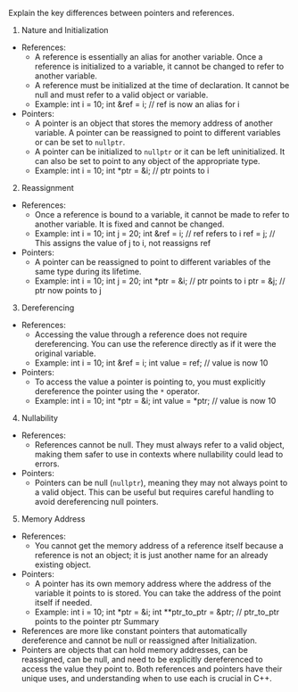 Explain the key differences between pointers and references.

1. Nature and Initialization
* References:
    * A reference is essentially an alias for another variable. Once a reference is initialized to a variable, it cannot be changed to refer to another variable.
    * A reference must be initialized at the time of declaration. It cannot be null and must refer to a valid object or variable.
    * Example:
        int i = 10;
        int &ref = i; // ref is now an alias for i
* Pointers:
    * A pointer is an object that stores the memory address of another variable. A pointer can be reassigned to point to different variables or can be set to `nullptr`.
    * A pointer can be initialized to `nullptr` or it can be left uninitialized. It can also be set to point to any object of the appropriate type.
    * Example:
        int i = 10;
        int *ptr = &i; // ptr points to i
2. Reassignment
* References:
    * Once a reference is bound to a variable, it cannot be made to refer to another variable. It is fixed and cannot be changed.
    * Example:
        int i = 10;
        int j = 20;
        int &ref = i; // ref refers to i 
        ref = j; // This assigns the value of j to i, not reassigns ref 
* Pointers:
    * A pointer can be reassigned to point to different variables of the same type during its lifetime.
    * Example:
        int i = 10;
        int j = 20;
        int *ptr = &i; // ptr points to i 
        ptr = &j; // ptr now points to j
3. Dereferencing
* References:
    * Accessing the value through a reference does not require dereferencing. You can use the reference directly as if it were the original variable.
    * Example:
        int i = 10;
        int &ref = i;
        int value = ref; // value is now 10
* Pointers:
    * To access the value a pointer is pointing to, you must explicitly dereference the pointer using the `*` operator.
    * Example:
        int i = 10;
        int *ptr = &i;
        int value = *ptr; // value is now 10
4. Nullability
* References:
    * References cannot be null. They must always refer to a valid object, making them safer to use in contexts where nullability could lead to errors.
* Pointers:
    * Pointers can be null (`nullptr`), meaning they may not always point to a valid object. This can be useful but requires careful handling to avoid dereferencing null pointers.
5. Memory Address 
* References:
    * You cannot get the memory address of a reference itself because a reference is not an object; it is just another name for an already existing object.
* Pointers:
    * A pointer has its own memory address where the address of the variable it points to is stored. You can take the address of the point itself if needed.
    * Example:
        int i = 10;
        int *ptr = &i;
        int **ptr_to_ptr = &ptr; // ptr_to_ptr points to the pointer ptr
Summary
* References are more like constant pointers that automatically dereference and cannot be null or reassigned after Initialization.
* Pointers are objects that can hold memory addresses, can be reassigned, can be null, and need to be explicitly dereferenced to access the value they point to.
Both references and pointers have their unique uses, and understanding when to use each is crucial in C++.